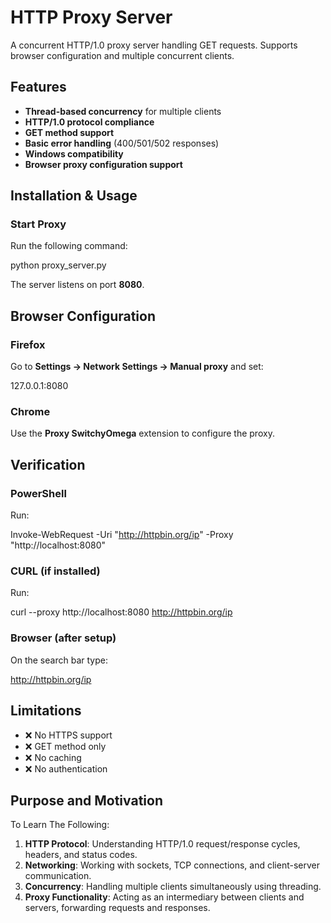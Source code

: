 # HTTP Proxy Server  

A concurrent HTTP/1.0 proxy server handling GET requests. Supports browser configuration and multiple concurrent clients.  

## Features  
- **Thread-based concurrency** for multiple clients  
- **HTTP/1.0 protocol compliance**  
- **GET method support**  
- **Basic error handling** (400/501/502 responses)  
- **Windows compatibility**  
- **Browser proxy configuration support**  

## Installation & Usage  

### Start Proxy  
Run the following command:  

python proxy_server.py

The server listens on port **8080**.  

## Browser Configuration  

### Firefox  
Go to **Settings → Network Settings → Manual proxy** and set:  

127.0.0.1:8080


### Chrome  
Use the **Proxy SwitchyOmega** extension to configure the proxy.  

## Verification  

### PowerShell  
Run:  

Invoke-WebRequest -Uri "http://httpbin.org/ip" -Proxy "http://localhost:8080"


### CURL (if installed)  
Run:  

curl --proxy http://localhost:8080 http://httpbin.org/ip
 

### Browser (after setup)
On the search bar type:

http://httpbin.org/ip

## Limitations  
- ❌ No HTTPS support  
- ❌ GET method only  
- ❌ No caching  
- ❌ No authentication  

## Purpose and Motivation
To Learn The Following: 
1. **HTTP Protocol**: Understanding HTTP/1.0 request/response cycles, headers, and status codes.  
2. **Networking**: Working with sockets, TCP connections, and client-server communication.  
3. **Concurrency**: Handling multiple clients simultaneously using threading.  
4. **Proxy Functionality**: Acting as an intermediary between clients and servers, forwarding requests and responses. 
